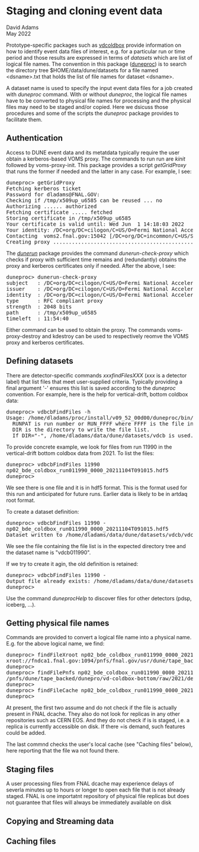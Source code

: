 # Staging and cloning event data

David Adams   
May 2022  
  
Prototype-specific packages such as [vdcoldbox](https://github.com/dladams/vdcoldbox/)
provide information on how to identify event data files of interest,
e.g. for a particular run or time period
and those results are expressed in terms of *datasets* which are list of logical file names.
The convention in this package ([duneproc](https://github.com/dladams/duneproc)) is to
search the directory tree $HOME/data/dune/datasets for a file named \<dsname>.txt that
holds the list of file names for dataset \<dsname>.

A dataset name is used to specify the input event data files for a job created with *duneproc* command.
With or without *duneproc*, the logical file names have to be converted to physical file names
for processing and the physical files may need to be staged and/or copied.
Here we dsicuss those procedures and some of the scripts the *duneproc* package provides
to facilitate them.

## Authentication

Access to DUNE event data and its metatdata typically require the user obtain a kerberos-based VOMS proxy.
The commands to run run are *kinit* followed by voms-proxy-init.
This package provides a script *getGridProxy* that
runs the former if needed and the latter in any case.
For example, I see:
<pre>
duneproc> getGridProxy 
Fetching kerberos ticket
Password for dladams@FNAL.GOV: 
Checking if /tmp/x509up_u6585 can be reused ... no
Authorizing ...... authorized
Fetching certificate ..... fetched
Storing certificate in /tmp/x509up_u6585
Your certificate is valid until: Wed Jun  1 14:18:03 2022
Your identity: /DC=org/DC=cilogon/C=US/O=Fermi National Accelerator Laboratory/OU=People/CN=David Adams/CN=UID:dladams
Contacting  voms2.fnal.gov:15042 [/DC=org/DC=incommon/C=US/ST=Illinois/O=Fermi Research Alliance/OU=Fermilab/CN=voms2.fnal.gov] "dune" Done
Creating proxy ......................................................................................... Done
</pre>

The [*dunerun*]() package provides the command *dunerun-check-proxy* which checks if proxy with sufficient time remains
and (redundantly) obtains the proxy and kerberos certificates only if needed. After the above, I see:
<pre>
duneproc> dunerun-check-proxy
subject   : /DC=org/DC=cilogon/C=US/O=Fermi National Accelerator Laboratory/OU=People/CN=David Adams/CN=UID:dladams/CN=2834622243
issuer    : /DC=org/DC=cilogon/C=US/O=Fermi National Accelerator Laboratory/OU=People/CN=David Adams/CN=UID:dladams
identity  : /DC=org/DC=cilogon/C=US/O=Fermi National Accelerator Laboratory/OU=People/CN=David Adams/CN=UID:dladams
type      : RFC compliant proxy
strength  : 2048 bits
path      : /tmp/x509up_u6585
timeleft  : 11:54:40
</pre>

Either command can be used to obtain the proxy.
The commands voms-proxy-destroy and kdestroy can be used to respectively reomve the VOMS proxy and kerberos certificates.

## Defining datasets

There are detector-specific commands *xxxfindFilesXXX* (*xxx* is a detector label) that list files
that meet user-supplied criteria.
Typically providing a final argument '-' ensures this list is saved according to the *duneproc* convention.
For example, here is the help for vertical-drift, bottom coldbox data:
<pre>
duneproc> vdbcbFindFiles -h
Usage: /home/dladams/proc/install/v09_52_00d00/duneproc/bin/vdbcbFindFiles RUNPAT DIR
  RUNPAT is run number or RUN_FFFF where FFFF is the file index.
  DIR is the directory to write the file list.
  If DIR="-", /home/dladams/data/dune/datasets/vdcb is used.
</pre>

To provide concrete example, we look for files from run 11990 in the vertical-drift bottom coldbox 
data from 2021. To list the files:
<pre>
duneproc> vdbcbFindFiles 11990
np02_bde_coldbox_run011990_0000_20211104T091015.hdf5
duneproc>
</pre>
We see there is one file and it is in hdf5 format. This is the format used for this run and anticipated for future runs.
Earlier data is likely to be in artdaq root format.

To create a dataset definition:
<pre>
duneproc> vdbcbFindFiles 11990 -
np02_bde_coldbox_run011990_0000_20211104T091015.hdf5
Dataset written to /home/dladams/data/dune/datasets/vdcb/vdcb011990.txt
</pre>
We see the file containing the file list is in the expected directory tree and the dataset name is "vdcb011990".

If we try to create it agin, the old definition is retained:
<pre>
duneproc> vdbcbFindFiles 11990 -
Output file already exists: /home/dladams/data/dune/datasets/vdcb/vdcb011990.txt
duneproc> 
</pre>

Use the command *duneprocHelp* to discover files for other detectors (pdsp, iceberg, ...).

## Getting physical file names

Commands are provided to convert a logical file name into a physical name.
E.g. for the above logical name, we find:
<pre>
duneproc> findFileXroot np02_bde_coldbox_run011990_0000_20211104T091015.hdf5
xroot://fndca1.fnal.gov:1094/pnfs/fnal.gov/usr/dune/tape_backed/dunepro/vd-coldbox-bottom/raw/2021/detector/test/None/00/01/19/90/np02_bde_coldbox_run011990_0000_20211104T091015.hdf5
duneproc>
duneproc> findFilePnfs np02_bde_coldbox_run011990_0000_20211104T091015.hdf5
/pnfs/dune/tape_backed/dunepro/vd-coldbox-bottom/raw/2021/detector/test/None/00/01/19/90/np02_bde_coldbox_run011990_0000_20211104T091015.hdf5
duneproc>
duneproc> findFileCache np02_bde_coldbox_run011990_0000_20211104T091015.hdf5
duneproc>
</pre>
At present, the first two assume and do not check if the file is actually present in FNAL dcache.
They also do not look for replicas in any other repositories such as CERN EOS.
And they do not check if is is staged, i.e. a replica is currently accessible on disk.
If there =is demand, such features could be added.

The last commnd checks the user's local cache (see "Caching files" below), here reporting that the file
wa not found there.

## Staging files

A user processing files from FNAL dcache may experience delays of severla minutes up to hours or longer
to open each file that is not already staged.
FNAL is one importatnt repository of physical file replicas but does not guarantee that files will
always be immediately available on disk



## Copying and Streaming data



## Caching files



